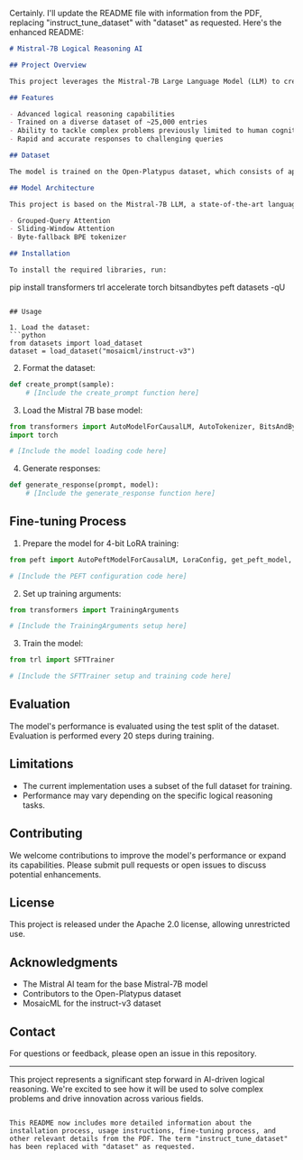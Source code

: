 Certainly. I'll update the README file with information from the PDF, replacing "instruct_tune_dataset" with "dataset" as requested. Here's the enhanced README:

```markdown
# Mistral-7B Logical Reasoning AI

## Project Overview

This project leverages the Mistral-7B Large Language Model (LLM) to create an AI system capable of answering complex logical reasoning questions. By fine-tuning the model on the Open-Platypus dataset, we've developed a powerful tool that aims to match and potentially surpass human capabilities in logical problem-solving.

## Features

- Advanced logical reasoning capabilities
- Trained on a diverse dataset of ~25,000 entries
- Ability to tackle complex problems previously limited to human cognition
- Rapid and accurate responses to challenging queries

## Dataset

The model is trained on the Open-Platypus dataset, which consists of approximately 25,000 high-quality data entries specifically curated for logical reasoning tasks.

## Model Architecture

This project is based on the Mistral-7B LLM, a state-of-the-art language model known for its efficiency and performance. Key architectural features include:

- Grouped-Query Attention
- Sliding-Window Attention
- Byte-fallback BPE tokenizer

## Installation

To install the required libraries, run:

```
pip install transformers trl accelerate torch bitsandbytes peft datasets -qU
```

## Usage

1. Load the dataset:
```python
from datasets import load_dataset
dataset = load_dataset("mosaicml/instruct-v3")
```

2. Format the dataset:
```python
def create_prompt(sample):
    # [Include the create_prompt function here]
```

3. Load the Mistral 7B base model:
```python
from transformers import AutoModelForCausalLM, AutoTokenizer, BitsAndBytesConfig
import torch

# [Include the model loading code here]
```

4. Generate responses:
```python
def generate_response(prompt, model):
    # [Include the generate_response function here]
```

## Fine-tuning Process

1. Prepare the model for 4-bit LoRA training:
```python
from peft import AutoPeftModelForCausalLM, LoraConfig, get_peft_model, prepare_model_for_kbit_training

# [Include the PEFT configuration code here]
```

2. Set up training arguments:
```python
from transformers import TrainingArguments

# [Include the TrainingArguments setup here]
```

3. Train the model:
```python
from trl import SFTTrainer

# [Include the SFTTrainer setup and training code here]
```

## Evaluation

The model's performance is evaluated using the test split of the dataset. Evaluation is performed every 20 steps during training.

## Limitations

- The current implementation uses a subset of the full dataset for training.
- Performance may vary depending on the specific logical reasoning tasks.

## Contributing

We welcome contributions to improve the model's performance or expand its capabilities. Please submit pull requests or open issues to discuss potential enhancements.

## License

This project is released under the Apache 2.0 license, allowing unrestricted use.

## Acknowledgments

- The Mistral AI team for the base Mistral-7B model
- Contributors to the Open-Platypus dataset
- MosaicML for the instruct-v3 dataset

## Contact

For questions or feedback, please open an issue in this repository.

---

This project represents a significant step forward in AI-driven logical reasoning. We're excited to see how it will be used to solve complex problems and drive innovation across various fields.
```

This README now includes more detailed information about the installation process, usage instructions, fine-tuning process, and other relevant details from the PDF. The term "instruct_tune_dataset" has been replaced with "dataset" as requested.
